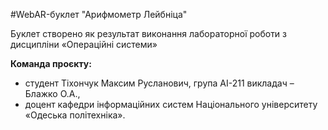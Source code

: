 #WebAR-буклет "Арифмометр Лейбнiца"

Буклет створено як результат виконання лабораторної роботи з дисципліни «Операційні системи»

**Команда проєкту:**

+ студент Тiхончук Максим Русланович, група АІ-211
викладач – Блажко О.А., 
+ доцент кафедри інформаційних систем Національного університету «Одеська політехніка».
